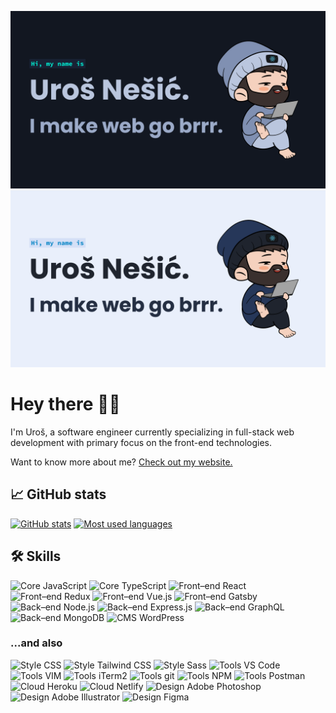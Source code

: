 [![Uros Nesic website](thumbnail-dark.png#gh-dark-mode-only)](https://unesic.io)
[![Uros Nesic website](thumbnail-light.png#gh-light-mode-only)](https://unesic.io)

# Hey there 👋🏻

I'm Uroš, a software engineer currently specializing in full-stack web development with primary focus on the front-end technologies.

Want to know more about me? [Check out my website.](https://unesic.io)


## 📈 GitHub stats

[![GitHub stats](https://github-readme-stats.vercel.app/api?username=unesic&show_icons=true&count_private=true&bg_color=121721&title_color=00EAD0&icon_color=00EAD0&text_color=BAC6DE&border_color=00EAD0&hide_border=true)](https://github.com/anuraghazra/github-readme-stats)
[![Most used languages](https://github-readme-stats.vercel.app/api/top-langs/?username=unesic&hide=css&langs_count=4&layout=compact&bg_color=121721&title_color=E9EFFB&text_color=BAC6DE&border_color=00EAD0&hide_border=true)](https://github.com/anuraghazra/github-readme-stats)


## 🛠 Skills

![Core JavaScript](https://img.shields.io/badge/Core-JavaScript-informational?style=flat&logo=JavaScript&logoColor=00EAD0&labelColor=121721&color=1F2C47)
![Core TypeScript](https://img.shields.io/badge/Core-TypeScript-informational?style=flat&logo=TypeScript&logoColor=00EAD0&labelColor=121721&color=1F2C47)
![Front–end React](https://img.shields.io/badge/Front–end-React-informational?style=flat&logo=React&logoColor=00EAD0&labelColor=121721&color=1F2C47)
![Front–end Redux](https://img.shields.io/badge/Front–end-Redux-informational?style=flat&logo=Redux&logoColor=00EAD0&labelColor=121721&color=1F2C47)
![Front–end Vue.js](https://img.shields.io/badge/Front–end-Vue.js-informational?style=flat&logo=Vue.js&logoColor=00EAD0&labelColor=121721&color=1F2C47)
![Front–end Gatsby](https://img.shields.io/badge/Front–end-Gatsby-informational?style=flat&logo=Gatsby&logoColor=00EAD0&labelColor=121721&color=1F2C47)
![Back–end Node.js](https://img.shields.io/badge/Back–end-Node.js-informational?style=flat&logo=Node.js&logoColor=00EAD0&labelColor=121721&color=1F2C47)
![Back–end Express.js](https://img.shields.io/badge/Back–end-Express.js-informational?style=flat&logo=Express&logoColor=00EAD0&labelColor=121721&color=1F2C47)
![Back–end GraphQL](https://img.shields.io/badge/Back–end-GraphQL-informational?style=flat&logo=GraphQL&logoColor=00EAD0&labelColor=121721&color=1F2C47)
![Back–end MongoDB](https://img.shields.io/badge/Back–end-MongoDB-informational?style=flat&logo=MongoDB&logoColor=00EAD0&labelColor=121721&color=1F2C47)
![CMS WordPress](https://img.shields.io/badge/CMS-WordPress-informational?style=flat&logo=WordPress&logoColor=00EAD0&labelColor=121721&color=1F2C47)

### ...and also

![Style CSS](https://img.shields.io/badge/Style-CSS-informational?style=flat&logo=css3&logoColor=00EAD0&labelColor=121721&color=1F2C47)
![Style Tailwind CSS](https://img.shields.io/badge/Style-Tailwind_CSS-informational?style=flat&logo=Tailwind-CSS&logoColor=00EAD0&labelColor=121721&color=1F2C47)
![Style Sass](https://img.shields.io/badge/Style-Sass-informational?style=flat&logo=Sass&logoColor=00EAD0&labelColor=121721&color=1F2C47)
![Tools VS Code](https://img.shields.io/badge/Tools-VS_Code-informational?style=flat&logo=Visual-Studio-Code&logoColor=00EAD0&labelColor=121721&color=1F2C47)
![Tools VIM](https://img.shields.io/badge/Tools-VIM-informational?style=flat&logo=VIM&logoColor=00EAD0&labelColor=121721&color=1F2C47)
![Tools iTerm2](https://img.shields.io/badge/Tools-iTerm2-informational?style=flat&logo=iTerm2&logoColor=00EAD0&labelColor=121721&color=1F2C47)
![Tools git](https://img.shields.io/badge/Tools-git-informational?style=flat&logo=git&logoColor=00EAD0&labelColor=121721&color=1F2C47)
![Tools NPM](https://img.shields.io/badge/Tools-NPM-informational?style=flat&logo=data:image/png;base64,iVBORw0KGgoAAAANSUhEUgAAABgAAAAYCAYAAADgdz34AAAACXBIWXMAAAsSAAALEgHS3X78AAAAlklEQVRIiWNkeHVBgIGB4QADA4M+A3XBRQYGBgeQBRdoYDgMXARZ8J9GhoMBEy0Np4sFLDjEFzIwMDwg0SwFBgaGeGItWPBfVP8AKaYzvr7ogM2CAQsinADqUhj48F9U/wJVLWBgYNiPxD4Iykz4FA/9ZDroLSCYlEeDaARYMFrhEGUBqPanFbgIsgBUGtLCkosMDAwOAIHYHz4nQfcYAAAAAElFTkSuQmCC&logoColor=00EAD0&labelColor=121721&color=1F2C47)
![Tools Postman](https://img.shields.io/badge/Tools-Postman-informational?style=flat&logo=Postman&logoColor=00EAD0&labelColor=121721&color=1F2C47)
![Cloud Heroku](https://img.shields.io/badge/Cloud-Heroku-informational?style=flat&logo=heroku&logoColor=00EAD0&labelColor=121721&color=1F2C47)
![Cloud Netlify](https://img.shields.io/badge/Cloud-Netlify-informational?style=flat&logo=netlify&logoColor=00EAD0&labelColor=121721&color=1F2C47)
![Design Adobe Photoshop](https://img.shields.io/badge/Design-Adobe_Photoshop-informational?style=flat&logo=Adobe-Photoshop&logoColor=00EAD0&labelColor=121721&color=1F2C47)
![Design Adobe Illustrator](https://img.shields.io/badge/Design-Adobe_Illustrator-informational?style=flat&logo=Adobe-Illustrator&logoColor=00EAD0&labelColor=121721&color=1F2C47)
![Design Figma](https://img.shields.io/badge/Design-Figma-informational?style=flat&logo=Figma&logoColor=00EAD0&labelColor=121721&color=1F2C47)
